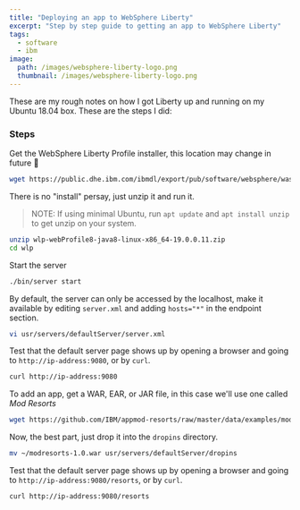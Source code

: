 ```yaml
---
title: "Deploying an app to WebSphere Liberty"
excerpt: "Step by step guide to getting an app to WebSphere Liberty"
tags: 
  - software
  - ibm
image:
  path: /images/websphere-liberty-logo.png
  thumbnail: /images/websphere-liberty-logo.png
---
```


These are my rough notes on how I got Liberty up and running on my Ubuntu 18.04 box. These are the steps I did:

### Steps

Get the WebSphere Liberty Profile installer, this location may change in future :shrug:

```bash
wget https://public.dhe.ibm.com/ibmdl/export/pub/software/websphere/wasdev/downloads/wlp/19.0.0.11/wlp-webProfile8-java8-linux-x86_64-19.0.0.11.zip
```

There is no "install" persay, just unzip it and run it.

> NOTE: If using minimal Ubuntu, run `apt update` and `apt install unzip` to get unzip on your system.

```bash
unzip wlp-webProfile8-java8-linux-x86_64-19.0.0.11.zip
cd wlp
```

Start the server

```bash
./bin/server start
```

By default, the server can only be accessed by the localhost, make it available by editing `server.xml` and adding `hosts="*"` in the endpoint section.

```bash
vi usr/servers/defaultServer/server.xml
```

Test that the default server page shows up by opening a browser and going to `http://ip-address:9080`, or by `curl`.

```bash
curl http://ip-address:9080
```

To add an app, get a WAR, EAR, or JAR file, in this case we'll use one called *Mod Resorts*

```bash
wget https://github.com/IBM/appmod-resorts/raw/master/data/examples/modresorts-1.0.war
```

Now, the best part, just drop it into the `dropins` directory.

```bash
mv ~/modresorts-1.0.war usr/servers/defaultServer/dropins
```

Test that the default server page shows up by opening a browser and going to `http://ip-address:9080/resorts`, or by `curl`.

```bash
curl http://ip-address:9080/resorts
```
